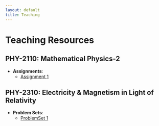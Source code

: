 ```yaml
---
layout: default
title: Teaching
---
```


# Teaching Resources

## PHY-2110: Mathematical Physics-2
- **Assignments**:
  - [Assignment 1](teaching/phy2110/assignment-1(full-set).pdf)


## PHY-2310: Electricity & Magnetism in Light of Relativity
- **Problem Sets**:
  - [ProblemSet 1](teaching/phy2310/ProbSet-1.pdf)
